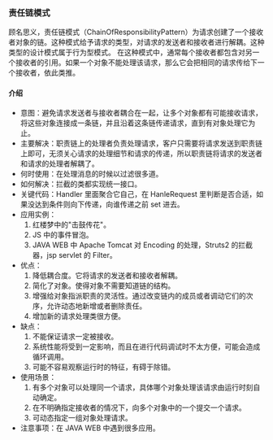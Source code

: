 ### 责任链模式
顾名思义，责任链模式（ChainOfResponsibilityPattern）为请求创建了一个接收者对象的链。这种模式给予请求的类型，对请求的发送者和接收者进行解耦。这种类型的设计模式属于行为型模式。
在这种模式中，通常每个接收者都包含对另一个接收者的引用。如果一个对象不能处理该请求，那么它会把相同的请求传给下一个接收者，依此类推。
#### 介绍
- 意图：避免请求发送者与接收者耦合在一起，让多个对象都有可能接收请求，将这些对象连接成一条链，并且沿着这条链传递请求，直到有对象处理它为止。
- 主要解决：职责链上的处理者负责处理请求，客户只需要将请求发送到职责链上即可，无须关心请求的处理细节和请求的传递，所以职责链将请求的发送者和请求的处理者解耦了。
- 何时使用：在处理消息的时候以过滤很多道。
- 如何解决：拦截的类都实现统一接口。
- 关键代码：Handler 里面聚合它自己，在 HanleRequest 里判断是否合适，如果没达到条件则向下传递，向谁传递之前 set 进去。
- 应用实例： 
    1. 红楼梦中的"击鼓传花"。 
    2. JS 中的事件冒泡。 
    3. JAVA WEB 中 Apache Tomcat 对 Encoding 的处理，Struts2 的拦截器，jsp servlet 的 Filter。
- 优点： 
    1. 降低耦合度。它将请求的发送者和接收者解耦。 
    2. 简化了对象。使得对象不需要知道链的结构。 
    3. 增强给对象指派职责的灵活性。通过改变链内的成员或者调动它们的次序，允许动态地新增或者删除责任。 
    4. 增加新的请求处理类很方便。
- 缺点： 
    1. 不能保证请求一定被接收。 
    2. 系统性能将受到一定影响，而且在进行代码调试时不太方便，可能会造成循环调用。 
    3. 可能不容易观察运行时的特征，有碍于除错。
- 使用场景： 
    1. 有多个对象可以处理同一个请求，具体哪个对象处理该请求由运行时刻自动确定。 
    2. 在不明确指定接收者的情况下，向多个对象中的一个提交一个请求。 
    3. 可动态指定一组对象处理请求。
- 注意事项：在 JAVA WEB 中遇到很多应用。